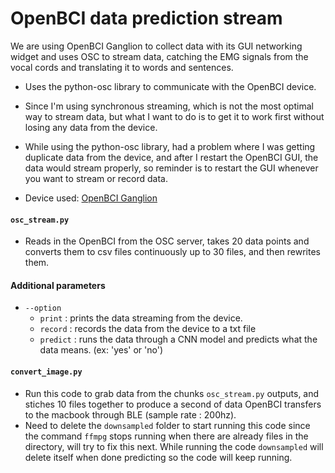 # OpenBCI data prediction stream

We are using OpenBCI Ganglion to collect data with its GUI networking widget and uses OSC to stream data, catching the EMG signals from the vocal cords and translating it to words and sentences.

- Uses the python-osc library to communicate with the OpenBCI device.
- Since I'm using synchronous streaming, which is not the most optimal way to stream data, but what I want to do is to get it to work first without losing any data from the device.

- While using the python-osc library, had a problem where I was getting duplicate data from the device, and after I restart the OpenBCI GUI, the data would stream properly, so reminder is to restart the GUI whenever you want to stream or record data.

- Device used: [OpenBCI Ganglion](http://docs.openbci.com/Tutorials/02-Ganglion_Getting%20Started_Guide)

#### `osc_stream.py`
- Reads in the OpenBCI from the OSC server, takes 20 data points and converts them to csv files continuously up to 30 files,
and then rewrites them.

#### Additional parameters
- `--option` 
  - `print` : prints the data streaming from the device.
  - `record` : records the data from the device to a txt file
  - `predict` : runs the data through a CNN model and predicts what the data means. (ex: 'yes' or 'no')

#### `convert_image.py`
- Run this code to grab data from the chunks `osc_stream.py` outputs, and stiches 10 files together to produce a second of data
OpenBCI transfers to the macbook through BLE (sample rate : 200hz).
- Need to delete the `downsampled` folder to start running this code since the command `ffmpg` stops running when there are already files 
in the directory, will try to fix this next. While running the code `downsampled` will delete itself when done predicting so the code
will keep running.
